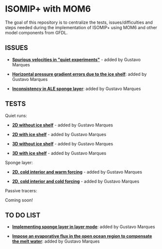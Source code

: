 # ISOMIP+ with MOM6
The goal of this repository is to centralize the tests, issues/difficulties and steps needed during the implementation of ISOMIP+ using MOM6 and other model components from GFDL. 

## ISSUES

* **[Spurious velocities in "quiet experiments"](https://github.com/gustavo-marques/ISOMIP/blob/master/spurious_velocities_quiet_experiments.ipynb)** - added by Gustavo Marques

* **[Horizontal pressure gradient errors due to the ice shelf](https://github.com/gustavo-marques/ISOMIP/blob/master/horizontal_pressure_gradient_errors_due_to_the_ice_shelf.ipynb)**: added by Gustavo Marques

* **[Inconsistency in ALE sponge layer](https://github.com/gustavo-marques/ISOMIP/blob/master/inconsistency_ale_sponge_layer.ipynb)**: added by Gustavo Marques

## TESTS

Quiet runs:

* **[2D without ice shelf](https://github.com/gustavo-marques/ISOMIP/blob/master/ipynb/quiet_2D_noIS.ipynb)** - added by Gustavo Marques

* **[2D with ice shelf](https://github.com/gustavo-marques/ISOMIP/blob/master/ipynb/quiet_2D_yesIS.ipynb)** - added by Gustavo Marques

* **[3D without ice shelf](https://github.com/gustavo-marques/ISOMIP/blob/master/ipynb)** - added by Gustavo Marques

* **[3D with ice shelf](https://github.com/gustavo-marques/ISOMIP/blob/master/ipynb)** - added by Gustavo Marques

Sponge layer:

* **[2D, cold interior and warm forcing](https://github.com/gustavo-marques/ISOMIP/blob/master/ipynb/)** - added by Gustavo Marques

* **[2D, cold interior and cold forcing](https://github.com/gustavo-marques/ISOMIP/blob/master/ipynb/)** - added by Gustavo Marques

Passive tracers:

Coming soon!

## TO DO LIST

* **[Implementing sponge layer in layer mode](https://github.com/gustavo-marques/ISOMIP/blob/master/ipynb/sponge_layer_in_layer_mode.ipynb)**: added by Gustavo Marques

* **[Impose an evaporative flux in the open ocean region to compensate the melt water](https://github.com/gustavo-marques/ISOMIP/blob/master/ipynb/evaporative_flux.ipynb)**: added by Gustavo Marques

